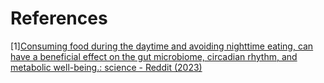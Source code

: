 # References
[1][Consuming food during the daytime and avoiding nighttime eating, can have a beneficial effect on the gut microbiome, circadian rhythm, and metabolic well-being.: science - Reddit (2023)](https://www.reddit.com/r/science/comments/14568o9/consuming_food_during_the_daytime_and_avoiding/)